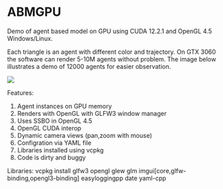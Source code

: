 # ABMGPU
Demo of agent based model on GPU using CUDA 12.2.1 and OpenGL 4.5 Windows/Linux.

Each triangle is an agent with different color and trajectory. 
On GTX 3060 the software can render 5-10M agents without problem. 
The image below illustrates a demo of 12000 agents for easier observation.

![](https://github.com/KienTTran/ABMGPU/blob/master/ABMGPU.gif)

Features:
1. Agent instances on GPU memory
2. Renders with OpenGL with GLFW3 window manager
3. Uses SSBO in OpenGL 4.5
4. OpenGL CUDA interop
5. Dynamic camera views (pan,zoom with mouse)
6. Configration via YAML file
7. Libraries installed using vcpkg
8. Code is dirty and buggy
   
Libraries:
vcpkg install glfw3 opengl glew glm imgui[core,glfw-binding,opengl3-binding] easyloggingpp date yaml-cpp


